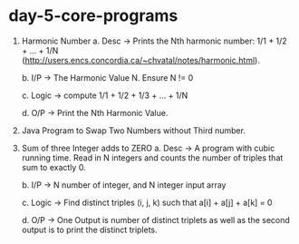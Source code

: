 # day-5-core-programs

1. Harmonic Number
    a. Desc -> Prints the Nth harmonic number: 1/1 + 1/2 + ... + 1/N
    (http://users.encs.concordia.ca/~chvatal/notes/harmonic.html).
    
    b. I/P -> The Harmonic Value N. Ensure N != 0
    
    c. Logic -> compute 1/1 + 1/2 + 1/3 + ... + 1/N
    
    d. O/P -> Print the Nth Harmonic Value.


2. Java Program to Swap Two Numbers without Third number.


3. Sum of three Integer adds to ZERO
    a. Desc -> A program with cubic running time. Read in N integers and counts the
    number of triples that sum to exactly 0.
    
    b. I/P -> N number of integer, and N integer input array
    
    c. Logic -> Find distinct triples (i, j, k) such that a[i] + a[j] + a[k] = 0
    
    d. O/P -> One Output is number of distinct triplets as well as the second output is to
    print the distinct triplets.
